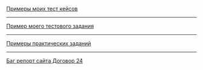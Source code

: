 [Примеры моих тест кейсов](https://docs.google.com/spreadsheets/d/1cTggsghmrbbhzKu153E5LjqadczDU1gI/edit?usp=sharing&ouid=102507895120231563898&rtpof=true&sd=true)

---

[Пример моего тестового задания](https://docs.google.com/spreadsheets/d/156oBaxHV__RCN4gV9aNfQB-gb3w7T7PAN7WL1G_MlfU/edit?usp=sharing)

---

[Примеры практических заданий](https://docs.google.com/spreadsheets/d/1JNbz8mhusNHMTDmXU-RE62j0KykP6rhHizH62Kg9BJQ/edit?usp=sharing)

---

[Баг репорт сайта Договор 24](https://docs.google.com/spreadsheets/d/14N5P-G1WTcOmawlU9NDuqv6Jto8na8iVVXfH7z0hjDg/edit?usp=sharing)
